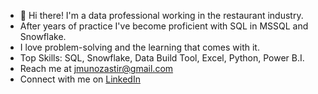 - 👋 Hi there! I'm a data professional working in the restaurant industry. 
-  After years of practice I've become proficient with SQL in MSSQL and Snowflake.
-  I love problem-solving and the learning that comes with it.
-  Top Skills: SQL, Snowflake, Data Build Tool, Excel, Python, Power B.I.
-  Reach me at jmunozastir@gmail.com
-  Connect with me on [LinkedIn](https://www.linkedin.com/in/-jonathanmunoz/)

<!---
mujont/mujont is a ✨ special ✨ repository because its `README.md` (this file) appears on your GitHub profile.
You can click the Preview link to take a look at your changes.
--->
